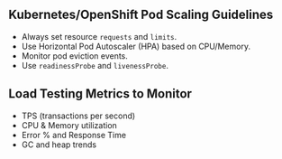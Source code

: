 ## Kubernetes/OpenShift Pod Scaling Guidelines

- Always set resource `requests` and `limits`.
- Use Horizontal Pod Autoscaler (HPA) based on CPU/Memory.
- Monitor pod eviction events.
- Use `readinessProbe` and `livenessProbe`.

## Load Testing Metrics to Monitor
- TPS (transactions per second)
- CPU & Memory utilization
- Error % and Response Time
- GC and heap trends
